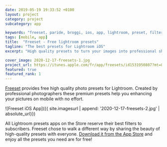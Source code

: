 ```yaml
---
date: 2019-05-19 19:33:52 +0100
layout: project
category: project
subcategory: app

keywords: "freeset, paride, broggi, ios, app, lightroom, preset, filters, mobile"
tags: [mobile, app]
title:  "Freeset - Free lightroom presets"
tagline: "The best presets for Lightroom iOS"
excerpt: "High quality presets to turn your images into professional shots with your iPhone."

cover_image: 2020-12-17-freesets-1.jpg
project_url: https://itunes.apple.com/fr/app/freesets/id1531950807?mt=8
featured: true
featured_rank: 1
---
```


[Freeset](https://itunes.apple.com/fr/app/freesets/id1531950807?mt=8) provides free high quality photo presets for Lightroom. Created by professional photographers these premium presets help you enhancing your pictures on mobile with no effort.

![Freeset iOS App]({{ site.imagesurl | append: '2020-12-17-freesets-2.jpg' | absolute_url}})

All Lightroom presets apps on the Store reserve their best filters to subscribers. Freeset chose to walk a different way by sharing the beauty of high-quality presets with everyone. [Download it from the App Store](https://itunes.apple.com/fr/app/freesets/id1531950807?mt=8) and enjoy all the presets you need are for free!
